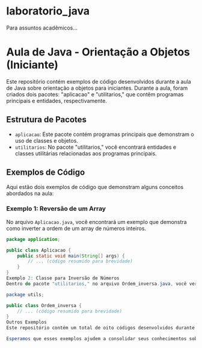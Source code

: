 # laboratorio_java
Para assuntos acadêmicos...
# Aula de Java - Orientação a Objetos (Iniciante)

Este repositório contém exemplos de código desenvolvidos durante a aula de Java sobre orientação a objetos para iniciantes. Durante a aula, foram criados dois pacotes: "aplicacao" e "utilitarios," que contêm programas principais e entidades, respectivamente.

## Estrutura de Pacotes

- `aplicacao`: Este pacote contém programas principais que demonstram o uso de classes e objetos.
- `utilitarios`: No pacote "utilitarios," você encontrará entidades e classes utilitárias relacionadas aos programas principais.

## Exemplos de Código

Aqui estão dois exemplos de código que demonstram alguns conceitos abordados na aula:

### Exemplo 1: Reversão de um Array

No arquivo `Aplicacao.java`, você encontrará um exemplo que demonstra como inverter a ordem de um array de números inteiros.

```java
package application;

public class Aplicacao {
    public static void main(String[] args) {
        // ... (código resumido para brevidade)
    }
}
Exemplo 2: Classe para Inversão de Números
Dentro do pacote "utilitarios," no arquivo Ordem_inversa.java, você verá uma classe que lida com a inversão de números.

package utils;

public class Ordem_inversa {
    // ... (código resumido para brevidade)
}
Outros Exemplos
Este repositório contém um total de oito códigos desenvolvidos durante a aula. Fique à vontade para explorar os outros exemplos presentes aqui.

Esperamos que esses exemplos ajudem a consolidar seus conhecimentos sobre Java e orientação a objetos. Se tiver alguma dúvida ou precisar de mais informações, não hesite em entrar em contato.

